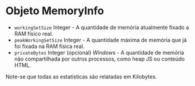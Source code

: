 # Objeto MemoryInfo

* `workingSetSize` Integer - A quantidade de memória atualmente fixado a RAM físico real.
* `peakWorkingSetSize` Integer - A quantidade máxima de memória que já foi fixada na RAM física real.
* `privateBytes` Integer (opcional) _Windows_ - A quantidade de memória não compartilhada por outros processos, como heap JS ou conteúdo HTML.

Note-se que todas as estatísticas são relatadas em Kilobytes.
